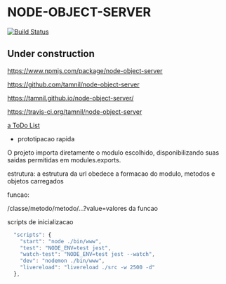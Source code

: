 # NODE-OBJECT-SERVER

  [![Build Status](https://travis-ci.org/tamnil/node-object-server.svg?branch=master)](https://travis-ci.org/tamnil/node-object-server)

## Under construction

https://www.npmjs.com/package/node-object-server

https://github.com/tamnil/node-object-server

https://tamnil.github.io/node-object-server/

https://travis-ci.org/tamnil/node-object-server

[a ToDo List](TODO.md)

- prototipacao rapida


O projeto importa diretamente o modulo escolhido, disponibilizando suas saidas permitidas em modules.exports.

estrutura:
a estrutura da url obedece a formacao do modulo, metodos e objetos carregados


funcao:

/classe/metodo/metodo/...?value=valores da funcao



scripts de inicializacao
```javascript
  "scripts": {
    "start": "node ./bin/www",
    "test": "NODE_ENV=test jest",
    "watch-test": "NODE_ENV=test jest --watch",
    "dev": "nodemon ./bin/www",
    "livereload": "livereload ./src -w 2500 -d"
  },
  
 ```
